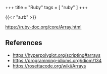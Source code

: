 +++
title = "Ruby"
tags = [ "ruby" ]
+++

{{< r "a.rb" >}}

<https://ruby-doc.org/core/Array.html>

## References

- <https://hyperpolyglot.org/scripting#arrays>
- <https://programming-idioms.org/idiom/134>
- <https://rosettacode.org/wiki/Arrays>
